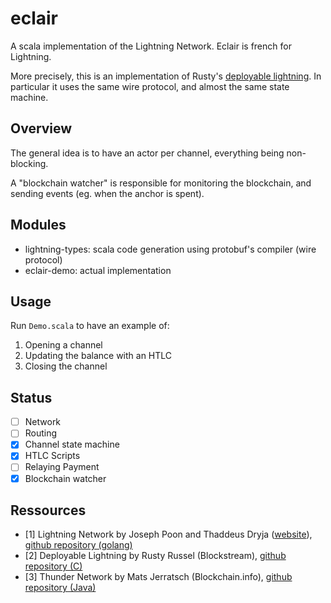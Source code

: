 # eclair

A scala implementation of the Lightning Network. Eclair is french for Lightning.

More precisely, this is an implementation of Rusty's [deployable lightning](https://github.com/ElementsProject/lightning/raw/master/doc/deployable-lightning.pdf). In particular it uses the same wire protocol, and almost the same state machine.

## Overview
The general idea is to have an actor per channel, everything being non-blocking.

A "blockchain watcher" is responsible for monitoring the blockchain, and sending events (eg. when the anchor is spent).

## Modules
* lightning-types: scala code generation using protobuf's compiler (wire protocol)
* eclair-demo: actual implementation

## Usage
Run `Demo.scala` to have an example of:
 1. Opening a channel
 2. Updating the balance with an HTLC
 3. Closing the channel

## Status
- [ ] Network
- [ ] Routing
- [X] Channel state machine
- [X] HTLC Scripts
- [ ] Relaying Payment
- [X] Blockchain watcher

## Ressources

- [1] Lightning Network by Joseph Poon and Thaddeus Dryja ([website](http://lightning.network)), [github repository (golang)](https://github.com/LightningNetwork/lnd)
- [2] Deployable Lightning by Rusty Russel (Blockstream), [github repository (C)](https://github.com/ElementsProject/lightning)
- [3] Thunder Network by Mats Jerratsch (Blockchain.info), [github repository (Java)](https://github.com/matsjj/thundernetwork)
